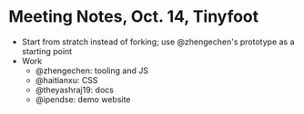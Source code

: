 # Meeting Notes, Oct. 14, Tinyfoot

- Start from stratch instead of forking; use @zhengechen's prototype as a starting point
- Work
  - @zhengechen: tooling and JS
  - @haitianxu: CSS
  - @theyashraj19: docs
  - @ipendse: demo website
